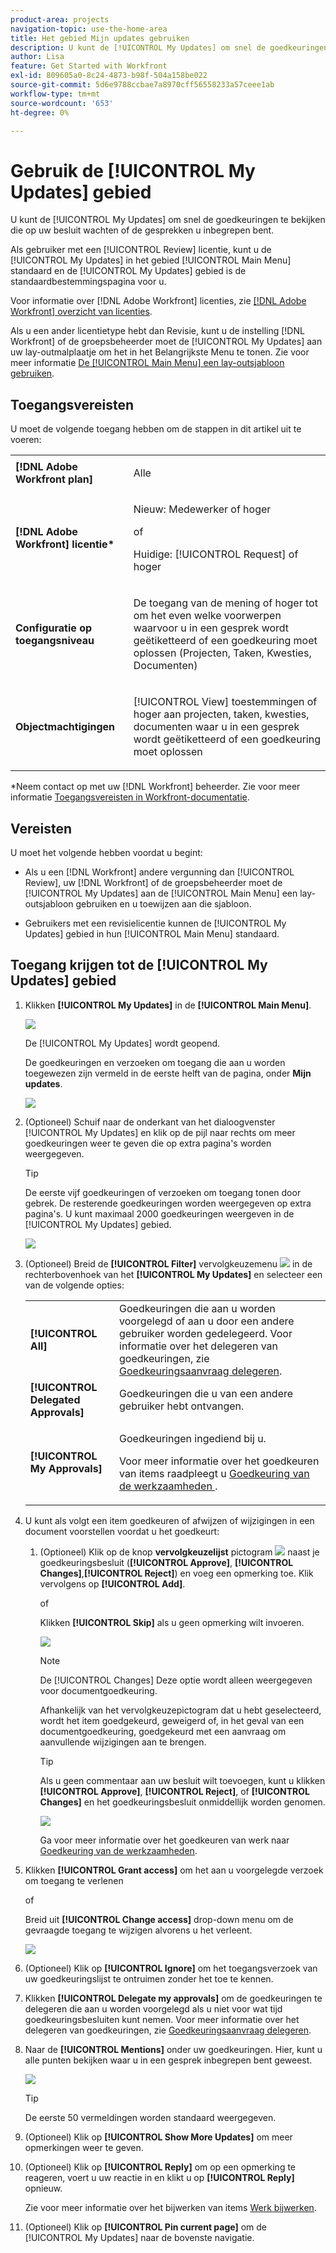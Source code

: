 ```yaml
---
product-area: projects
navigation-topic: use-the-home-area
title: Het gebied Mijn updates gebruiken
description: U kunt de [!UICONTROL My Updates] om snel de goedkeuringen te bekijken die op uw besluit wachten of de gesprekken u inbegrepen bent.
author: Lisa
feature: Get Started with Workfront
exl-id: 809605a0-8c24-4873-b98f-504a158be022
source-git-commit: 5d6e9788ccbae7a8970cff56558233a57ceee1ab
workflow-type: tm+mt
source-wordcount: '653'
ht-degree: 0%

---
```


# Gebruik de [!UICONTROL My Updates] gebied

<!--
<p data-mc-conditions="QuicksilverOrClassic.Draft mode">(NOTE: there is a similar article like this in the "My Work" folder that is conditioned for Classic only)</p>
-->

U kunt de [!UICONTROL My Updates] om snel de goedkeuringen te bekijken die op uw besluit wachten of de gesprekken u inbegrepen bent.

Als gebruiker met een [!UICONTROL Review] licentie, kunt u de [!UICONTROL My Updates] in het gebied [!UICONTROL Main Menu] standaard en de [!UICONTROL My Updates] gebied is de standaardbestemmingspagina voor u.

Voor informatie over [!DNL Adobe Workfront] licenties, zie [[!DNL Adobe Workfront] overzicht van licenties](../../../administration-and-setup/add-users/access-levels-and-object-permissions/wf-licenses.md).

Als u een ander licentietype hebt dan Revisie, kunt u de instelling [!DNL Workfront] of de groepsbeheerder moet de [!UICONTROL My Updates] aan uw lay-outmalplaatje om het in het Belangrijkste Menu te tonen. Zie voor meer informatie [De [!UICONTROL Main Menu] een lay-outsjabloon gebruiken](../../../administration-and-setup/customize-workfront/use-layout-templates/customize-main-menu.md).

## Toegangsvereisten

U moet de volgende toegang hebben om de stappen in dit artikel uit te voeren:

<table style="table-layout:auto"> 
 <col> 
 <col> 
 <tbody> 
  <tr> 
   <td role="rowheader"><strong>[!DNL Adobe Workfront plan]</strong></td> 
   <td> <p>Alle</p> </td> 
  </tr> 
  <tr> 
   <td role="rowheader"><strong>[!DNL Adobe Workfront] licentie*</strong></td> 
   <td> <p>Nieuw: Medewerker of hoger</p>
   of   
   <p>Huidige: [!UICONTROL Request] of hoger</p> </td> 
  </tr> 
  <tr> 
   <td role="rowheader"><strong>Configuratie op toegangsniveau</strong></td> 
   <td> <p>De toegang van de mening of hoger tot om het even welke voorwerpen waarvoor u in een gesprek wordt geëtiketteerd of een goedkeuring moet oplossen (Projecten, Taken, Kwesties, Documenten)</p> </td> 
  </tr> 
  <tr> 
   <td role="rowheader"><strong>Objectmachtigingen</strong></td> 
   <td> <p>[!UICONTROL View] toestemmingen of hoger aan projecten, taken, kwesties, documenten waar u in een gesprek wordt geëtiketteerd of een goedkeuring moet oplossen</p> </td> 
  </tr> 
 </tbody> 
</table>

*Neem contact op met uw [!DNL Workfront] beheerder. Zie voor meer informatie [Toegangsvereisten in Workfront-documentatie](/help/quicksilver/administration-and-setup/add-users/access-levels-and-object-permissions/access-level-requirements-in-documentation.md).

## Vereisten

U moet het volgende hebben voordat u begint:

* Als u een [!DNL Workfront] andere vergunning dan [!UICONTROL Review], uw [!DNL Workfront] of de groepsbeheerder moet de [!UICONTROL My Updates] aan de [!UICONTROL Main Menu] een lay-outsjabloon gebruiken en u toewijzen aan die sjabloon.

* Gebruikers met een revisielicentie kunnen de [!UICONTROL My Updates] gebied in hun [!UICONTROL Main Menu] standaard.

## Toegang krijgen tot de [!UICONTROL My Updates] gebied

1. Klikken **[!UICONTROL My Updates]** in de **[!UICONTROL Main Menu]**.

   ![](assets/access-my-updates-from-main-menu-reviewer-user-nwe-350x294.png)

   De [!UICONTROL My Updates] wordt geopend.

   De goedkeuringen en verzoeken om toegang die aan u worden toegewezen zijn vermeld in de eerste helft van de pagina, onder **Mijn updates**.

   ![](assets/my-updates-mentions-for-reviwers-nwe-350x418.png)

1. (Optioneel) Schuif naar de onderkant van het dialoogvenster [!UICONTROL My Updates] en klik op de pijl naar rechts om meer goedkeuringen weer te geven die op extra pagina&#39;s worden weergegeven.

   >[!TIP]
   >
   >De eerste vijf goedkeuringen of verzoeken om toegang tonen door gebrek. De resterende goedkeuringen worden weergegeven op extra pagina&#39;s. U kunt maximaal 2000 goedkeuringen weergeven in de [!UICONTROL My Updates] gebied.

   ![](assets/pagination-for-my-updates-page-highlighted-nwe-350x78.png)

1. (Optioneel) Breid de **[!UICONTROL Filter]** vervolgkeuzemenu ![](assets/filter-nwepng.png) in de rechterbovenhoek van het **[!UICONTROL My Updates]** en selecteer een van de volgende opties:

   <table style="table-layout:auto"> 
    <col> 
    </col> 
    <col> 
    </col> 
    <tbody> 
     <tr> 
      <td role="rowheader"><strong>[!UICONTROL All]</strong></td> 
      <td>Goedkeuringen die aan u worden voorgelegd of aan u door een andere gebruiker worden gedelegeerd. Voor informatie over het delegeren van goedkeuringen, zie <a href="../../../review-and-approve-work/manage-approvals/delegate-approval-requests.md" class="MCXref xref">Goedkeuringsaanvraag delegeren</a>. </td> 
     </tr> 
     <tr> 
      <td role="rowheader"><strong>[!UICONTROL Delegated Approvals]</strong></td> 
      <td>Goedkeuringen die u van een andere gebruiker hebt ontvangen. </td> 
     </tr> 
     <tr> 
      <td role="rowheader"><strong>[!UICONTROL My Approvals]</strong></td> 
      <td> <p>Goedkeuringen ingediend bij u. </p> <p>Voor meer informatie over het goedkeuren van items raadpleegt u <a href="../../../review-and-approve-work/manage-approvals/approving-work.md" class="MCXref xref">Goedkeuring van de werkzaamheden </a>.</p> </td> 
     </tr> 
    </tbody> 
   </table>

1. U kunt als volgt een item goedkeuren of afwijzen of wijzigingen in een document voorstellen voordat u het goedkeurt:

   1. (Optioneel) Klik op de knop **vervolgkeuzelijst** pictogram ![](assets/down-arrow-blue.png) naast je goedkeuringsbesluit (**[!UICONTROL Approve]**, **[!UICONTROL Changes]**,**[!UICONTROL Reject]**) en voeg een opmerking toe. Klik vervolgens op **[!UICONTROL Add]**.

      of

      Klikken **[!UICONTROL Skip]** als u geen opmerking wilt invoeren.

      ![](assets/approval-decision-buttons-in-my-updates-with-comment-box-nwe-350x183.png)

      >[!NOTE]
      >
      >De [!UICONTROL Changes] Deze optie wordt alleen weergegeven voor documentgoedkeuring.

      Afhankelijk van het vervolgkeuzepictogram dat u hebt geselecteerd, wordt het item goedgekeurd, geweigerd of, in het geval van een documentgoedkeuring, goedgekeurd met een aanvraag om aanvullende wijzigingen aan te brengen.

      >[!TIP]
      >
      >Als u geen commentaar aan uw besluit wilt toevoegen, kunt u klikken **[!UICONTROL Approve]**, **[!UICONTROL Reject]**, of **[!UICONTROL Changes]** en het goedkeuringsbesluit onmiddellijk worden genomen.
      >
      >
      >![](assets/approval-decision-buttons-in-my-updates-nwe-350x169.png)
      >
      >Ga voor meer informatie over het goedkeuren van werk naar [Goedkeuring van de werkzaamheden](../../../review-and-approve-work/manage-approvals/approving-work.md).

1. Klikken **[!UICONTROL Grant access]** om het aan u voorgelegde verzoek om toegang te verlenen

   of

   Breid uit **[!UICONTROL Change access]** drop-down menu om de gevraagde toegang te wijzigen alvorens u het verleent.

   ![](assets/grant-access-button-in-my-updates-nwe-350x224.png)

1. (Optioneel) Klik op **[!UICONTROL Ignore]** om het toegangsverzoek van uw goedkeuringslijst te ontruimen zonder het toe te kennen.
1. Klikken **[!UICONTROL Delegate my approvals]** om de goedkeuringen te delegeren die aan u worden voorgelegd als u niet voor wat tijd goedkeuringsbesluiten kunt nemen. Voor meer informatie over het delegeren van goedkeuringen, zie [Goedkeuringsaanvraag delegeren](../../../review-and-approve-work/manage-approvals/delegate-approval-requests.md).
1. Naar de **[!UICONTROL Mentions]** onder uw goedkeuringen. Hier, kunt u alle punten bekijken waar u in een gesprek inbegrepen bent geweest.

   ![](assets/mentions-area-for-reviewers-nwe-350x191.png)

   >[!TIP]
   >
   >De eerste 50 vermeldingen worden standaard weergegeven.

1. (Optioneel) Klik op **[!UICONTROL Show More Updates]** om meer opmerkingen weer te geven.
1. (Optioneel) Klik op **[!UICONTROL Reply]** om op een opmerking te reageren, voert u uw reactie in en klikt u op **[!UICONTROL Reply]** opnieuw.

   Zie voor meer informatie over het bijwerken van items [Werk bijwerken](../../../workfront-basics/updating-work-items-and-viewing-updates/update-work.md).

1. (Optioneel) Klik op **[!UICONTROL Pin current page]** om de [!UICONTROL My Updates] naar de bovenste navigatie.
